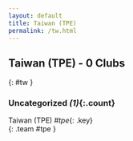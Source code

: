 ```yaml
---
layout: default
title: Taiwan (TPE)
permalink: /tw.html
---
```



## Taiwan (TPE) - 0 Clubs
{: #tw }









### Uncategorized _(1)_{:.count}


Taiwan  (TPE)  _#tpe_{: .key} <br>
{: .team #tpe }


 
